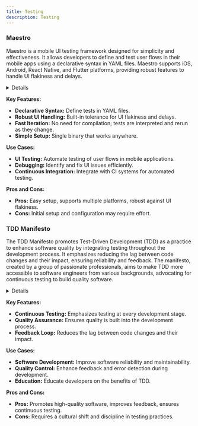```yaml
---
title: Testing
description: Testing
---
```


### Maestro

Maestro is a mobile UI testing framework designed for simplicity and effectiveness. It allows developers to define and test user flows in their mobile apps using a declarative syntax in YAML files. Maestro supports iOS, Android, React Native, and Flutter platforms, providing robust features to handle UI flakiness and delays.

<details>

**URL:** https://maestro.mobile.dev/

**Authors:** `Maestro Team`

**Integration:**
- **Platforms Supported:** iOS, Android, React Native, Flutter
- **API Documentation:** [Maestro Documentation](https://maestro.mobile.dev/docs/)

**Community and Support:**
- **Support Channels:** Public Slack Channel, GitHub
- **Community:** Active GitHub repository and Slack workspace

</details>

**Key Features:**
- **Declarative Syntax:** Define tests in YAML files.
- **Robust UI Handling:** Built-in tolerance for UI flakiness and delays.
- **Fast Iteration:** No need for compilation; tests are interpreted and rerun as they change.
- **Simple Setup:** Single binary that works anywhere.

**Use Cases:**
- **UI Testing:** Automate testing of user flows in mobile applications.
- **Debugging:** Identify and fix UI issues efficiently.
- **Continuous Integration:** Integrate with CI systems for automated testing.

**Pros and Cons:**
- **Pros:** Easy setup, supports multiple platforms, robust against UI flakiness.
- **Cons:** Initial setup and configuration may require effort.

<LinkCard title="Visit Maestro" href="https://maestro.mobile.dev/" />

### TDD Manifesto

The TDD Manifesto promotes Test-Driven Development (TDD) as a practice to enhance software quality by integrating testing throughout the development process. It emphasizes reducing the lag between code changes and their impact, ensuring reliability and feedback. The manifesto, created by a group of passionate professionals, aims to make TDD more accessible to software engineers from various backgrounds, advocating for continuous testing to build quality software.

<details>

**URL:** https://tddmanifesto.com/about-us/

**Authors:** Jovche Mitrejchevski, Daniel Moka, Alex Bunardzic, Rodrigo Martínez Díaz, Mario Cervera, Maxi Contieri, Jan Giacomelli

**Integration:**
- **Platforms Supported:** All programming environments supporting TDD
- **API Documentation:** Not applicable

**Community and Support:**
- **Support Channels:** Twitter for individual authors
- **Community:** Not specified

</details>

**Key Features:**
- **Continuous Testing:** Emphasizes testing at every development stage.
- **Quality Assurance:** Ensures quality is built into the development process.
- **Feedback Loop:** Reduces the lag between code changes and their impact.

**Use Cases:**
- **Software Development:** Improve software reliability and maintainability.
- **Quality Control:** Enhance feedback and error detection during development.
- **Education:** Educate developers on the benefits of TDD.

**Pros and Cons:**
- **Pros:** Promotes high-quality software, improves feedback, ensures continuous testing.
- **Cons:** Requires a cultural shift and discipline in testing practices.

<LinkCard title="Visit TDD Manifesto" href="https://tddmanifesto.com/about-us/" />
